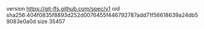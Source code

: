 version https://git-lfs.github.com/spec/v1
oid sha256:404f0835f8893d252d0076455f446792787add71f56618639a24db59083e0a0d
size 35457

